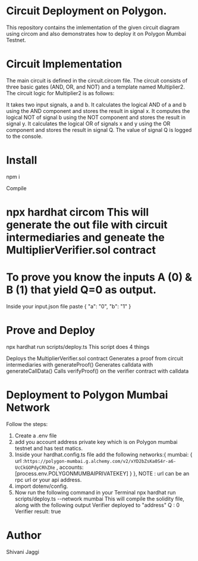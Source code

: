 # Circuit Deployment on Polygon.
This repository contains the imlementation of the given circuit diagram using circom and also demonstrates how to deploy it on Polygon Mumbai Testnet.

# Circuit Implementation
The main circuit is defined in the circuit.circom file. The circuit consists of three basic gates (AND, OR, and NOT) and a template named Multiplier2. The circuit logic for Multiplier2 is as follows:

It takes two input signals, a and b. It calculates the logical AND of a and b using the AND component and stores the result in signal x. It computes the logical NOT of signal b using the NOT component and stores the result in signal y. It calculates the logical OR of signals x and y using the OR component and stores the result in signal Q. The value of signal Q is logged to the console.

# Install
npm i

Compile
# npx hardhat circom This will generate the out file with circuit intermediaries and geneate the MultiplierVerifier.sol contract

# To prove you know the inputs A (0) & B (1) that yield Q=0 as output.
Inside your input.json file paste { "a": "0", "b": "1" }

# Prove and Deploy
npx hardhat run scripts/deploy.ts This script does 4 things

Deploys the MultiplierVerifier.sol contract
Generates a proof from circuit intermediaries with generateProof()
Generates calldata with generateCallData()
Calls verifyProof() on the verifier contract with calldata
# Deployment to Polygon Mumbai Network
Follow the steps:

1. Create a .env file
2. add you account address private key which is on Polygon mumbai testnet and has test matics.
3. Inside your hardhat.config.ts file add the following  networks:{   mumbai: { url :`https://polygon-mumbai.g.alchemy.com/v2/xYD2bZsKa0S4r-a6-UcCkGOPdyCRhZXe` ,   accounts: [process.env.POLYGONMUMBAIPRIVATEKEY]  } }, NOTE : url can be an rpc url or your api address.
4. import dotenv/config.
5. Now run the following command in your Terminal npx hardhat run scripts/deploy.ts --network mumbai This will compile the solidity file, along with the following output Verifier deployed to "address" Q : 0 Verifier result: true
# Author
Shivani Jaggi

